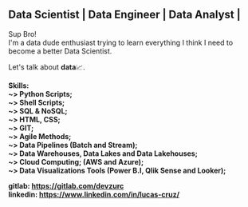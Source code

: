 ## Data Scientist | Data Engineer | Data Analyst |
<p>
  Sup Bro! <br>
I'm a data dude enthusiast trying to learn everything I think I need to become a better Data Scientist.
</p>

<p>
  Let's talk about <b>data</b>📈.
</p>
<p>
  <b>Skills:<br>
    <b>~></b> Python Scripts;<br>
    <b>~></b> Shell Scripts;<br>
    <b>~></b> SQL  & NoSQL;<br>
    <b>~></b> HTML, CSS; <br>
    <b>~></b> GIT; <br>
    <b>~></b> Agile Methods; <br>
    <b>~></b> Data Pipelines (Batch and Stream);<br>
    <b>~></b> Data Warehouses, Data Lakes and Data Lakehouses;<br>
    <b>~></b> Cloud Computing; (AWS and Azure); <br>
    <b>~></b> Data Visualizations Tools (Power B.I, Qlik Sense and Looker);<br>
</p>

<b>gitlab: https://gitlab.com/devzurc</b><br>
<b>linkedin: https://www.linkedin.com/in/lucas-cruz/</b>

